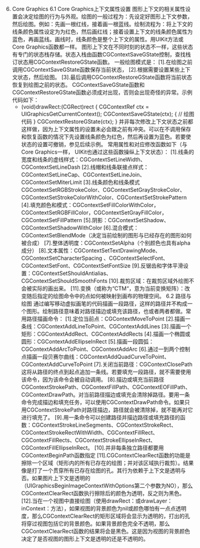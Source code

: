 6.	Core Graphics
6.1	Core Graphics上下文属性设置
    图形上下文的相关属性设置会决定绘图的行为与外观。绘图的一般过程为：先设定好图形上下文参数，然后绘图。例如：先画一根红线，接着画一根蓝线。绘制流程为：将上下文的线条颜色属性设定为为红色，然后画红线；接着设置上下文的线条颜色属性为蓝色，再画蓝线。画线时，线条颜色是整个上下文的属性。用UIKit方法或Core Graphics函数都一样。
    图形上下文在不同时刻的状态不一样，这些状态有专门的状态栈存储。状态入栈由函数CGContextSaveGState控制，查找栈订状态用CGContextRestoreGState函数。
一般绘图模式是：
    [1].在绘图之前调用CGContextSaveGState函数保存当前状态，
    [2].根据需要设置某些上下文状态，然后绘图。
    [3].最后调用CGContextRestoreGState函数将当前状态恢复到绘图之前的状态。
    CGContextSaveGState函数和CGContextRestoreGState函数必须成对出现，否则会出现奇怪的异常。示例代码如下：
    - (void)drawRect:(CGRect)rect {
        CGContextRef ctx = UIGraphicsGetCurrentContext();
        CGContextSaveGState(ctx);
        {
            // 绘图代码
        }
        CGContextRestoreGState(ctx);
    }
    并非每次修改上下文状态之前都这样做，因为上下文属性的设置未必会跟之前有冲突。可以在不调用保存和恢复函数的情况下先设置线条颜色为红色，然后再设置为蓝色。若要使状态的设置可撤销，参见后续示例。
常用属性和对应修改函数如下（与Core Graphics一样， UIKit也通过这些函数操纵上下文状态）：
    [1].线条的宽度和线条的虚线样式：CGContextSetLineWidth、CGContextSetLineDash
    [2].线帽和线条联接点样式：CGContextSetLineCap、CGContextSetLineJoin、CGContextSetMiterLimit
    [3].线条颜色和线条模式CGContextSetRGBStrokeColor、CGContextSetGrayStrokeColor、CGContextSetStrokeColorWithColor、CGContextSetStrokePattern
    [4].填充颜色和模式：CGContextSetFillColorWithColor，CGContextSetRGBFillColor，CGContextSetGrayFillColor，CGContextSetFillPattern
    [5].阴影：CGContextSetShadow、CGContextSetShadowWithColor
    [6].混合模式：CGContextSetBlendMode（决定当前绘制的图形与已经存在的图形如何被合成）
    [7].整体透明度：CGContextSetAlpha（个别颜色也具有alpha成分）
    [8].文本属性：CGContextSetTextDrawingMode、CGContextSetCharacterSpacing 、CGContextSelectFont、CGContextSetFont、CGContextSetFontSize
    [9].反锯齿和字体平滑设置：CGContextSetShouldAntialias、CGContextSetShouldSmoothFonts
    [10].裁剪区域：在裁剪区域外绘图不会被实际的画出来。
    [11].变换（或称为“CTM“，意为当前变换矩阵）：改变随后指定的绘图命令中的点如何被映射到画布的物理空间。
6.2	路径与绘图
    通过编写移动虚拟画笔的代码描画一段路径，这样的路径并不构成一个图形。绘制路径意味着对路径描边或填充该路径，也或者两者都做。常用路径描画命令：
    [1].定位当前点：CGContextMoveToPoint
    [2].描画一条线：CGContextAddLineToPoint、CGContextAddLines
    [3].描画一个矩形：CGContextAddRect、CGContextAddRects
    [4].描画一个椭圆或圆形：CGContextAddEllipseInRect
    [5].描画一段圆弧：CGContextAddArcToPoint、CGContextAddArc
    [6].通过一到两个控制点描画一段贝赛尔曲线：CGContextAddQuadCurveToPoint、CGContextAddCurveToPoint
    [7].关闭当前路径：CGContextClosePath 这将从路径的终点到起点追加一条线。若要填充一段路径，就不需要使用该命令，因为该命令会被自动调用。
    [8].描边或填充当前路径CGContextStrokePath、CGContextFillPath、CGContextEOFillPath、CGContextDrawPath。对当前路径描边或填充会清除掉路径。要用一条命令完成描边和填充任务，可以使用CGContextDrawPath命令。如果只用CGContextStrokePath对路径描边，路径就会被清除掉，就不能再对它进行填充了。
    [9].用一条命令可以创建路径并描边路径或填充路径的函数：CGContextStrokeLineSegments、CGContextStrokeRect、CGContextStrokeRectWithWidth、CGContextFillRect、CGContextFillRects、CGContextStrokeEllipseInRect、CGContextFillEllipseInRect。
    [10].并非每条独立路径都要用CGContextBeginPath函数指定
    [11].CGContextClearRect函数的功能是擦除一个区域（矩形内的所有已存在的绘图；并对该区域执行裁剪）。结果像是打了一个贯穿所有已存在绘图的孔。其行为依赖于上下文是透明与否。如果图片上下文是透明的（UIGraphicsBeginImageContextWithOptions第二个参数为NO），那么CGContextClearRect函数执行擦除后的颜色为透明，反之则为黑色。
    [12].当在一个视图中直接绘图（使用drawRect：或drawLayer：inContext：方法），如果视图的背景颜色为nil或颜色哪怕有一点点透明度，那么CGContextClearRect的矩形区域将会显示为透明的，打出的孔将穿过视图包括它的背景颜色。如果背景颜色完全不透明，那么CGContextClearRect函数的结果将会是黑色。这是因为视图的背景颜色决定了是否视图的图形上下文是透明的还是不透明的。
